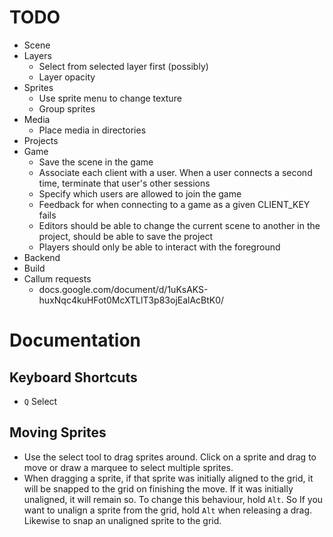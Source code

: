 # TODO

* Scene
* Layers
    * Select from selected layer first (possibly)
    * Layer opacity
* Sprites
    * Use sprite menu to change texture
    * Group sprites
* Media
    * Place media in directories
* Projects
* Game
    * Save the scene in the game
    * Associate each client with a user. When a user connects a second time,
        terminate that user's other sessions
    * Specify which users are allowed to join the game
    * Feedback for when connecting to a game as a given CLIENT_KEY fails
    * Editors should be able to change the current scene to another in the
        project, should be able to save the project
    * Players should only be able to interact with the foreground
* Backend
* Build
* Callum requests
    * docs.google.com/document/d/1uKsAKS-huxNqc4kuHFot0McXTLlT3p83ojEalAcBtK0/

# Documentation

## Keyboard Shortcuts

* `Q`  Select

## Moving Sprites

* Use the select tool to drag sprites around. Click on a sprite and drag to
    move or draw a marquee to select multiple sprites.
* When dragging a sprite, if that sprite was initially aligned to the grid, it
    will be snapped to the grid on finishing the move. If it was initially
    unaligned, it will remain so. To change this behaviour, hold `Alt`. So If
    you want to unalign a sprite from the grid, hold `Alt` when releasing a
    drag. Likewise to snap an unaligned sprite to the grid. 
